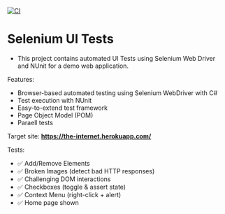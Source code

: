 [![CI](https://github.com/KarlTaylor908/selenium-ui-tests/actions/workflows/tests.yml/badge.svg)](https://github.com/KarlTaylor908/selenium-ui-tests/actions/workflows/tests.yml)
# Selenium UI Tests
- This project contains automated UI Tests using Selenium Web Driver and NUnit for a demo web application. 

Features:
- Browser-based automated testing using Selenium WebDriver with C#
- Test execution with NUnit
- Easy-to-extend test framework
- Page Object Model (POM)
- Paraell tests

Target site: **https://the-internet.herokuapp.com/**

Tests:
- ✅ Add/Remove Elements  
- ✅ Broken Images (detect bad HTTP responses)  
- ✅ Challenging DOM interactions  
- ✅ Checkboxes (toggle & assert state)  
- ✅ Context Menu (right-click + alert)  
- ✅ Home page shown  
